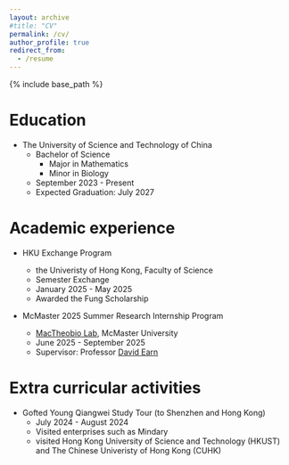 ```yaml
---
layout: archive
#title: "CV"
permalink: /cv/
author_profile: true
redirect_from:
  - /resume
---
```


{% include base_path %}

Education
======
* The University of Science and Technology of China
  * Bachelor of Science 
    * Major in Mathematics
    * Minor in Biology
  * September 2023 - Present  
  * Expected Graduation: July 2027
    
Academic experience
======
* HKU Exchange Program
  * the Univeristy of Hong Kong, Faculty of Science
  * Semester Exchange 
  * January 2025 - May 2025
  * Awarded the Fung Scholarship

* McMaster 2025 Summer Research Internship Program
  * [MacTheobio Lab](https://mac-theobio.github.io), McMaster University
  * June 2025 - September 2025
  * Supervisor: Professor [David Earn](https://davidearn.mcmaster.ca)


Extra curricular activities 
======
* Gofted Young Qiangwei Study Tour (to Shenzhen and Hong Kong)
  * July 2024 - August 2024
  * Visited enterprises such as Mindary
  *  visited Hong Kong University of Science and Technology (HKUST) and The Chinese Univeristy of Hong Kong (CUHK) 

